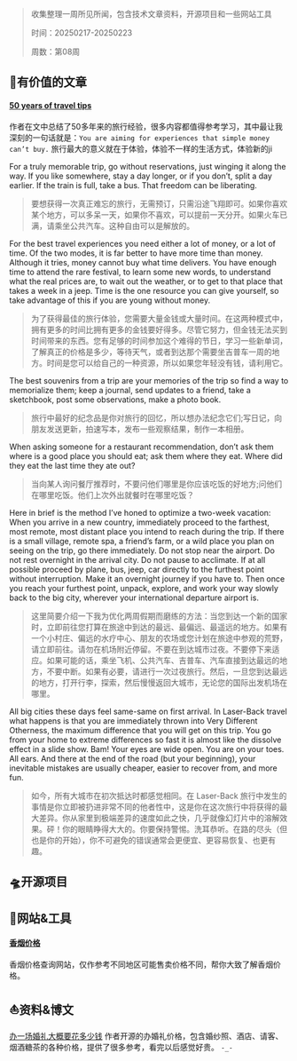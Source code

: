 >收集整理一周所见所闻，包含技术文章资料，开源项目和一些网站工具
>
>时间：20250217-20250223
>
>周数：第08周

## 📜有价值的文章

#### [50 years of travel tips](https://kk.org/thetechnium/50-years-of-travel-tips/)

作者在文中总结了50多年来的旅行经验，很多内容都值得参考学习，其中最让我深刻的一句话就是：`You are aiming for experiences that simple money can’t buy.` 旅行最大的意义就在于体验，体验不一样的生活方式，体验新的ji

For a truly memorable trip, go without reservations, just winging it along the way. If you like somewhere, stay a day longer, or if you don’t, split a day earlier. If the train is full, take a bus. That freedom can be liberating.  

>要想获得一次真正难忘的旅行，无需预订，只需沿途飞翔即可。如果你喜欢某个地方，可以多呆一天，如果你不喜欢，可以提前一天分开。如果火车已满，请乘坐公共汽车。这种自由可以是解放的。

For the best travel experiences you need either a lot of money, or a lot of time. Of the two modes, it is far better to have more time than money. Although it tries, money cannot buy what time delivers. You have enough time to attend the rare festival, to learn some new words, to understand what the real prices are, to wait out the weather, or to get to that place that takes a week in a jeep. Time is the one resource you can give yourself, so take advantage of this if you are young without money.  

>为了获得最佳的旅行体验，您需要大量金钱或大量时间。在这两种模式中，拥有更多的时间比拥有更多的金钱要好得多。尽管它努力，但金钱无法买到时间带来的东西。您有足够的时间参加这个难得的节日，学习一些新单词，了解真正的价格是多少，等待天气，或者到达那个需要坐吉普车一周的地方。时间是您可以给自己的一种资源，所以如果您年轻没有钱，请利用它。

The best souvenirs from a trip are your memories of the trip so find a way to memorialize them; keep a journal, send updates to a friend, take a sketchbook, post some observations, make a photo book.   

>旅行中最好的纪念品是你对旅行的回忆，所以想办法纪念它们;写日记，向朋友发送更新，拍速写本，发布一些观察结果，制作一本相册。

When asking someone for a restaurant recommendation, don’t ask them where is a good place you should eat; ask them where they eat. Where did they eat the last time they ate out?  

>当向某人询问餐厅推荐时，不要问他们哪里是你应该吃饭的好地方;问他们在哪里吃饭。他们上次外出就餐时在哪里吃饭？

Here in brief is the method I’ve honed to optimize a two-week vacation: When you arrive in a new country, immediately proceed to the farthest, most remote, most distant place you intend to reach during the trip. If there is a small village, remote spa, a friend’s farm, or a wild place you plan on seeing on the trip, go there immediately. Do not stop near the airport. Do not rest overnight in the arrival city. Do not pause to acclimate. If at all possible proceed by plane, bus, jeep, car directly to the furthest point without interruption. Make it an overnight journey if you have to. Then once you reach your furthest point, unpack, explore, and work your way slowly back to the big city, wherever your international departure airport is.  

>这里简要介绍一下我为优化两周假期而磨练的方法：当您到达一个新的国家时，立即前往您打算在旅途中到达的最远、最偏远、最遥远的地方。如果有一个小村庄、偏远的水疗中心、朋友的农场或您计划在旅途中参观的荒野，请立即前往。请勿在机场附近停留。不要在到达城市过夜。不要停下来适应。如果可能的话，乘坐飞机、公共汽车、吉普车、汽车直接到达最远的地方，不要中断。如果有必要，请进行一次过夜旅行。然后，一旦您到达最远的地方，打开行李，探索，然后慢慢返回大城市，无论您的国际出发机场在哪里。

All big cities these days feel same-same on first arrival. In Laser-Back travel what happens is that you are immediately thrown into Very Different Otherness, the maximum difference that you will get on this trip. You go from your home to extreme differences so fast it is almost like the dissolve effect in a slide show. Bam! Your eyes are wide open. You are on your toes. All ears. And there at the end of the road (but your beginning), your inevitable mistakes are usually cheaper, easier to recover from, and more fun.

>如今，所有大城市在初次抵达时都感觉相同。在 Laser-Back 旅行中发生的事情是你立即被扔进非常不同的他者性中，这是你在这次旅行中将获得的最大差异。你从家里到极端差异的速度如此之快，几乎就像幻灯片中的溶解效果。砰！你的眼睛睁得大大的。你要保持警惕。洗耳恭听。在路的尽头（但也是你的开始），你不可避免的错误通常会更便宜、更容易恢复、也更有趣。

## 🛸开源项目

## 🚀网站&工具

#### [香烟价格](https://www.cnxiangyan.com/)

香烟价格查询网站，仅作参考不同地区可能售卖价格不同，帮你大致了解香烟价格。

## ⛵资料&博文

[办一场婚礼大概要花多少钱](https://coala.top/archives/%E5%8A%9E%E4%B8%80%E5%9C%BA%E5%A9%9A%E7%A4%BC%E9%9C%80%E8%A6%81%E5%A4%9A%E5%B0%91%E9%92%B1%E6%88%91%E6%9D%A5%E5%BC%80%E6%BA%90%E6%88%91%E7%9A%84%E7%BB%93%E5%A9%9A%E8%AE%A1%E5%88%92#%E8%B4%B9%E7%94%A8%E6%B8%85%E5%8D%95)
作者开源的办婚礼价格，包含婚纱照、酒店、请客、烟酒糖茶的各种价格，提供了很多参考，看完以后感觉好贵。 `-_-` 